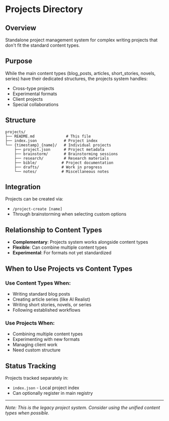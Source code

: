 # Projects Directory

## Overview
Standalone project management system for complex writing projects that don't fit the standard content types.

## Purpose
While the main content types (blog_posts, articles, short_stories, novels, series) have their dedicated structures, the projects system handles:
- Cross-type projects
- Experimental formats
- Client projects
- Special collaborations

## Structure
```
projects/
├── README.md              # This file
├── index.json            # Project index
└── {timestamp}_{name}/   # Individual projects
    ├── project.json      # Project metadata
    ├── brainstorm/       # Brainstorming sessions
    ├── research/         # Research materials
    ├── bible/           # Project documentation
    ├── drafts/          # Work in progress
    └── notes/           # Miscellaneous notes
```

## Integration
Projects can be created via:
- `/project-create [name]`
- Through brainstorming when selecting custom options

## Relationship to Content Types
- **Complementary**: Projects system works alongside content types
- **Flexible**: Can combine multiple content types
- **Experimental**: For formats not yet standardized

## When to Use Projects vs Content Types

### Use Content Types When:
- Writing standard blog posts
- Creating article series (like AI Realist)
- Writing short stories, novels, or series
- Following established workflows

### Use Projects When:
- Combining multiple content types
- Experimenting with new formats
- Managing client work
- Need custom structure

## Status Tracking
Projects tracked separately in:
- `index.json` - Local project index
- Can optionally register in main registry

---

*Note: This is the legacy project system. Consider using the unified content types when possible.*
